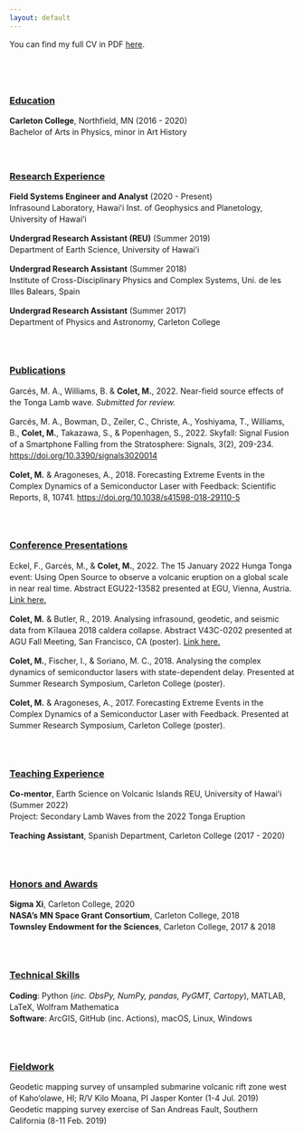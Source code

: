 ```yaml
---
layout: default
---
```


You can find my full CV in PDF [here](Meritxell_Colet_CV_PDF.pdf).

<br style="line-height:3">

<style type="text/css"> 
p{ 
  line-height: 20px; //you can set the line height here 
  text-align: justify;
  text-justify: inter-word;
} 
</style>


<h3><u>Education</u></h3>
<p>
<strong>Carleton College</strong>, Northfield, MN (2016 - 2020)<br>
Bachelor of Arts in Physics, minor in Art History
</p>

<br style="line-height:1.5">

<h3><u>Research Experience</u></h3>
<p>
<strong>Field Systems Engineer and Analyst</strong> (2020 - Present)<br>
Infrasound Laboratory, Hawaiʻi Inst. of Geophysics and Planetology, University of Hawaiʻi<br>
</p>

<p>
<strong>Undergrad Research Assistant (REU)</strong> (Summer 2019)<br>
Department of Earth Science, University of Hawaiʻi<br>
</p>

<p>
<strong>Undergrad Research Assistant</strong> (Summer 2018)<br>
Institute of Cross-Disciplinary Physics and Complex Systems, Uni. de les Illes Balears, Spain<br>
</p>

<p>
<strong>Undergrad Research Assistant</strong> (Summer 2017)<br>
Department of Physics and Astronomy, Carleton College
</p>
<br style="line-height:2">

<h3><u>Publications</u></h3>
<p>
Garcés, M. A., Williams, B. & <strong>Colet, M.</strong>, 2022. Near-field source effects of the Tonga Lamb wave. 
<i>Submitted for review.</i>
</p>

<p>
Garcés, M. A., Bowman, D., Zeiler, C., Christe, A., Yoshiyama, T., Williams, B., 
<strong>Colet, M.</strong>, Takazawa, S., & Popenhagen, S., 2022. Skyfall: Signal Fusion of a Smartphone Falling from 
the Stratosphere: Signals, 3(2), 209-234.
<a href="https://www.mdpi.com/2624-6120/3/2/14/htm">https://doi.org/10.3390/signals3020014</a>
</p>

<p>
<strong>Colet, M.</strong> & Aragoneses, A., 2018. Forecasting Extreme Events in the Complex Dynamics of a Semiconductor 
Laser with Feedback: Scientific Reports, 8, 10741.
<a href="https://www.nature.com/articles/s41598-018-29110-5">https://doi.org/10.1038/s41598-018-29110-5</a>
</p>

<br style="line-height:2">
<h3><u>Conference Presentations</u></h3>

<p>
Eckel, F., Garcés, M., & <strong>Colet, M.</strong>, 2022. The 15 January 2022 Hunga Tonga event: Using 
Open Source to observe a volcanic eruption on a global scale in near real time. Abstract EGU22-13582 presented at EGU,
Vienna, Austria. <a href="https://meetingorganizer.copernicus.org/EGU22/EGU22-13582.html">Link here.</a>
</p>

<p>
<strong>Colet, M.</strong> & Butler, R., 2019. Analysing infrasound, geodetic, and seismic data from 
Kīlauea 2018 caldera collapse. Abstract V43C-0202 presented at AGU Fall Meeting, San Francisco, CA (poster).
<a href="https://ui.adsabs.harvard.edu/abs/2019AGUFM.V43C0202C/abstract">Link here.</a>
</p>

<p>
<strong>Colet, M.</strong>, Fischer, I., & Soriano, M. C., 2018. Analysing the complex dynamics of
semiconductor lasers with state-dependent delay. Presented at Summer Research Symposium, Carleton College (poster).
</p>

<p>
<strong>Colet, M.</strong> & Aragoneses, A., 2017. Forecasting Extreme Events in the Complex Dynamics 
of a Semiconductor Laser with Feedback. Presented at Summer Research Symposium, Carleton College (poster).
</p>

<br style="line-height:2">

<h3><u>Teaching Experience</u></h3>
<p>
<strong>Co-mentor</strong>, Earth Science on Volcanic Islands REU, University of Hawaiʻi (Summer 2022)<br>
Project: Secondary Lamb Waves from the 2022 Tonga Eruption
</p>

<p>
<strong>Teaching Assistant</strong>, Spanish Department, Carleton College (2017 - 2020)<br>
</p>

<br style="line-height:2">

<h3><u>Honors and Awards</u></h3>

<p>
<strong>Sigma Xi</strong>, Carleton College, 2020 <br>
<strong>NASA’s MN Space Grant Consortium</strong>, Carleton College, 2018 <br>
<strong>Townsley Endowment for the Sciences</strong>, Carleton College, 2017 & 2018 <br>
</p>

<br style="line-height:2">

<h3><u>Technical Skills</u></h3>
<p>
<strong>Coding</strong>: Python (<em>inc. ObsPy, NumPy, pandas, PyGMT, Cartopy</em>), MATLAB, LaTeX, Wolfram Mathematica <br>
<strong>Software</strong>: ArcGIS, GitHub (inc. Actions), macOS, Linux, Windows
</p>

<br style="line-height:2">

<h3><u>Fieldwork</u></h3>
<p>
Geodetic mapping survey of unsampled submarine volcanic rift zone west of Kaho‘olawe, HI; R/V Kilo Moana, PI Jasper 
Konter (1-4 Jul. 2019) <br>
Geodetic mapping survey exercise of San Andreas Fault, Southern California (8-11 Feb. 2019)
</p>

<br style="line-height:3">



